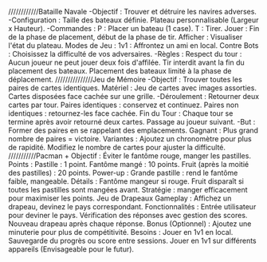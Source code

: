////////////Bataille Navale
-Objectif :
Trouver et détruire les navires adverses.
-Configuration :
Taille des bateaux définie.
Plateau personnalisable (Largeur x Hauteur).
-Commandes :
P : Placer un bateau (1 case).
T : Tirer.
Jouer : Fin de la phase de placement, début de la phase de tir.
Afficher : Visualiser l'état du plateau.
Modes de Jeu :
1v1 : Affrontez un ami en local.
Contre Bots : Choisissez la difficulté de vos adversaires.
-Règles :
Respect du tour : Aucun joueur ne peut jouer deux fois d'affilée.
Tir interdit avant la fin du placement des bateaux.
Placement des bateaux limité à la phase de déplacement.
///////////////Jeu de Mémoire
-Objectif :
Trouver toutes les paires de cartes identiques.
Matériel :
Jeu de cartes avec images assorties.
Cartes disposées face cachée sur une grille.
-Déroulement :
Retourner deux cartes par tour.
Paires identiques : conservez et continuez.
Paires non identiques : retournez-les face cachée.
Fin du Tour :
Chaque tour se termine après avoir retourné deux cartes.
Passage au joueur suivant.
-But :
Former des paires en se rappelant des emplacements.
Gagnant :
Plus grand nombre de paires = victoire.
Variantes :
Ajoutez un chronomètre pour plus de rapidité.
Modifiez le nombre de cartes pour ajuster la difficulté.
///////////Pacman +
Objectif :
Éviter le fantôme rouge, manger les pastilles.
Points :
Pastille : 1 point.
Fantôme mangé : 10 points.
Fruit (après la moitié des pastilles) : 20 points.
Power-up :
Grande pastille : rend le fantôme faible, mangeable.
Détails :
Fantôme mangeur si rouge.
Fruit disparaît si toutes les pastilles sont mangées avant.
Stratégie : manger efficacement pour maximiser les points.
Jeu de Drapeaux
Gameplay :
Affichez un drapeau, devinez le pays correspondant.
Fonctionnalités :
Entrée utilisateur pour deviner le pays.
Vérification des réponses avec gestion des scores.
Nouveau drapeau après chaque réponse.
Bonus (Optionnel) :
Ajoutez une minuterie pour plus de compétitivité.
Besoins :
Jouer en 1v1 en local.
Sauvegarde du progrès ou score entre sessions.
Jouer en 1v1 sur différents appareils (Envisageable pour le futur).
